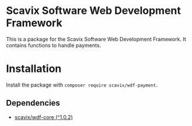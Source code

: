 Scavix Software Web Development Framework
=========================================
This is a package for the Scavix Software Web Development Framework.
It contains functions to handle payments.

Installation
============
Install the package with `composer require scavix/wdf-payment`.

Dependencies
------------
* [scavix/wdf-core (^1.0.2)](https://packagist.org/packages/scavix/wdf-core#v1.0.2)
